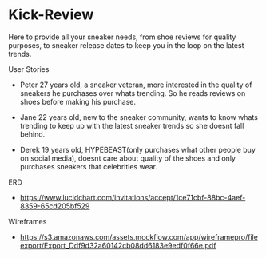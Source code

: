 # Kick-Review

Here to provide all your sneaker needs, from shoe reviews for quality purposes, to sneaker release dates to keep you in the loop on the latest trends. 

User Stories
- Peter 27 years old, a sneaker veteran, more interested in the quality of sneakers he purchases over whats trending. So he reads reviews on shoes before making his purchase.

- Jane 22 years old, new to the sneaker community, wants to know whats trending to keep up with the latest sneaker trends so she doesnt fall behind.

- Derek 19 years old, HYPEBEAST(only purchases what other people buy on social media), doesnt care about quality of the shoes and only purchases sneakers that celebrities wear.

ERD
- https://www.lucidchart.com/invitations/accept/1ce71cbf-88bc-4aef-8359-65cd205bf529

Wireframes
- https://s3.amazonaws.com/assets.mockflow.com/app/wireframepro/fileexport/Export_Ddf9d32a60142cb08dd6183e9edf0f66e.pdf
